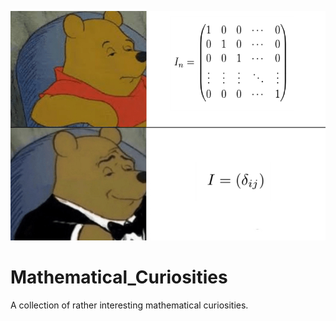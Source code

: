 ![](img/Kronecker_Delta.png)
# Mathematical_Curiosities
A collection of rather interesting mathematical curiosities. 

